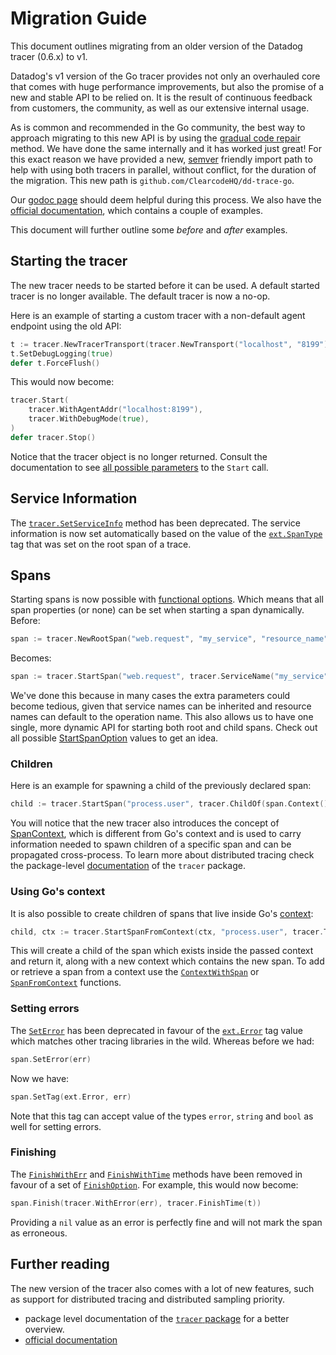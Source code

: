 # Migration Guide

This document outlines migrating from an older version of the Datadog tracer (0.6.x) to v1.

Datadog's v1 version of the Go tracer provides not only an overhauled core that comes with huge performance improvements, but also the promise of a new and stable API to be relied on. It is the result of continuous feedback from customers, the community, as well as our extensive internal usage.

As is common and recommended in the Go community, the best way to approach migrating to this new API is by using the [gradual code repair](https://talks.golang.org/2016/refactor.article) method. We have done the same internally and it has worked just great! For this exact reason we have provided a new, [semver](https://semver.org/) friendly import path to help with using both tracers in parallel, without conflict, for the duration of the migration. This new path is `github.com/ClearcodeHQ/dd-trace-go`.

Our [godoc page](https://godoc.org/github.com/ClearcodeHQ/dd-trace-go/ddtrace) should deem helpful during this process. We also have the [official documentation](https://docs.datadoghq.com/tracing/setup/go/), which contains a couple of examples.

This document will further outline some _before_ and _after_ examples.

## Starting the tracer

The new tracer needs to be started before it can be used. A default started tracer is no longer available. The default tracer is now a no-op.

Here is an example of starting a custom tracer with a non-default agent endpoint using the old API:

```go
t := tracer.NewTracerTransport(tracer.NewTransport("localhost", "8199"))
t.SetDebugLogging(true)
defer t.ForceFlush()
```

This would now become:

```go
tracer.Start(
    tracer.WithAgentAddr("localhost:8199"),
    tracer.WithDebugMode(true),
)
defer tracer.Stop()
```

Notice that the tracer object is no longer returned. Consult the documentation to see [all possible parameters](https://godoc.org/github.com/ClearcodeHQ/dd-trace-go/ddtrace/tracer#StartOption) to the `Start` call.

## Service Information

The [`tracer.SetServiceInfo`](https://godoc.org/github.com/DataDog/dd-trace-go/tracer#Tracer.SetServiceInfo) method has been deprecated. The service information is now set automatically based on the value of the [`ext.SpanType`](https://godoc.org/github.com/ClearcodeHQ/dd-trace-go/ddtrace/ext#SpanType) tag that was set on the root span of a trace.

## Spans

Starting spans is now possible with [functional options](https://godoc.org/github.com/ClearcodeHQ/dd-trace-go/ddtrace/tracer#StartSpanOption). Which means that all span properties (or none) can be set when starting a span dynamically. Before:

```go
span := tracer.NewRootSpan("web.request", "my_service", "resource_name")
```

Becomes:

```go
span := tracer.StartSpan("web.request", tracer.ServiceName("my_service"), tracer.ResourceName("resource_name"))
```

We've done this because in many cases the extra parameters could become tedious, given that service names can be inherited and resource names can default to the operation name. This also allows us to have one single, more dynamic API for starting both root and child spans. Check out all possible [StartSpanOption](https://godoc.org/github.com/ClearcodeHQ/dd-trace-go/ddtrace/tracer#StartSpanOption) values to get an idea.

### Children

Here is an example for spawning a child of the previously declared span:
```go
child := tracer.StartSpan("process.user", tracer.ChildOf(span.Context()))
```
You will notice that the new tracer also introduces the concept of [SpanContext](https://godoc.org/github.com/ClearcodeHQ/dd-trace-go/ddtrace#SpanContext), which is different from Go's context and is used to carry information needed to spawn children of a specific span and can be propagated cross-process. To learn more about distributed tracing check the package-level [documentation](https://godoc.org/github.com/ClearcodeHQ/dd-trace-go/ddtrace/tracer#ChildOf) of the `tracer` package.

### Using Go's context

It is also possible to create children of spans that live inside Go's [context](https://golang.org/pkg/context/):
```go
child, ctx := tracer.StartSpanFromContext(ctx, "process.user", tracer.Tag("key", "value"))
```
This will create a child of the span which exists inside the passed context and return it, along with a new context which contains the new span. To add or retrieve a span from a context use the [`ContextWithSpan`](https://godoc.org/github.com/ClearcodeHQ/dd-trace-go/ddtrace/tracer#ContextWithSpan) or [`SpanFromContext`](https://godoc.org/github.com/ClearcodeHQ/dd-trace-go/ddtrace/tracer#SpanFromContext) functions.

### Setting errors

The [`SetError`](https://godoc.org/github.com/DataDog/dd-trace-go/tracer#Span.SetError) has been deprecated in favour of the [`ext.Error`](https://godoc.org/github.com/ClearcodeHQ/dd-trace-go/ddtrace/ext#Error) tag value which matches other tracing libraries in the wild. Whereas before we had:

```go
span.SetError(err)
```

Now we have:

```go
span.SetTag(ext.Error, err)
```

Note that this tag can accept value of the types `error`, `string` and `bool` as well for setting errors.

### Finishing

The [`FinishWithErr`](https://godoc.org/github.com/DataDog/dd-trace-go/tracer#Span.FinishWithErr) and [`FinishWithTime`](https://godoc.org/github.com/DataDog/dd-trace-go/tracer#Span.FinishWithTime) methods have been removed in favour of a set of [`FinishOption`](https://godoc.org/github.com/ClearcodeHQ/dd-trace-go/ddtrace/tracer#FinishOption). For example, this would now become:

```go
span.Finish(tracer.WithError(err), tracer.FinishTime(t))
```

Providing a `nil` value as an error is perfectly fine and will not mark the span as erroneous.

## Further reading

The new version of the tracer also comes with a lot of new features, such as support for distributed tracing and distributed sampling priority. 

* package level documentation of the [`tracer` package](https://godoc.org/github.com/ClearcodeHQ/dd-trace-go/ddtrace/tracer) for a better overview.
* [official documentation](https://docs.datadoghq.com/tracing/setup/go/)

